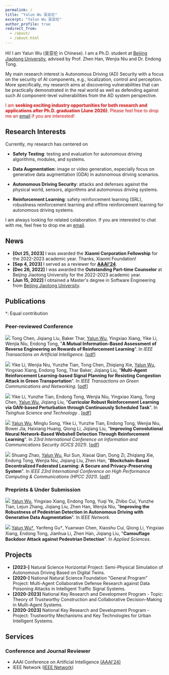 ```yaml
---
permalink: /
title: "Yalun Wu 吴亚伦"
excerpt: "Yalun Wu 吴亚伦"
author_profile: true
redirect_from: 
  - /about/
  - /about.html
---
```


Hi! I am Yalun Wu (吴亚伦 in Chinese). I am a Ph.D. student  at [Beijing Jiaotong University](https://bjtu.edu.cn/), advised by Prof. Zhen Han, Wenjia Niu and Dr. Endong Tong. 

My main research interest is Autonomous Driving (AD) Security with a focus on the security of AI components, e.g., localization, control and perception. More specifically, my research aims at discovering vulnerabilities that can be practically demonstrated in the real world as well as defending against such AI component-level vulnerabilities from the AD system perspective. 

<!--.Prior to my Ph.D. career, I graduated with a M.S. from Beijing Jiaotong University, advised by Dr. [Endong Tong](http://faculty.bjtu.edu.cn/9306/).-->



<span style="color:red;">I am <b>seeking exciting industry opportunities for both research and applications after Ph.D. graduation (June 2026)</b>. Please feel free to drop me an <a href="mailto:wuyalun1@bjtu.edu.cn" target="_blank">email</a> if you are interested!</span>

## Research Interests

Currently, my research has centered on

* **Safety Testing**:  testing and evaluation for autonomous driving algorithms, modules, and systems.

* **Data Augmentation**: image or video generation, especially focus on generative data augmentation (GDA) in autonomous driving scenarios.

* **Autonomous Driving Security**: attacks and defenses against the physical world, sensors, algorithms and automonous driving systems.

* **Reinforcement Learning**: safety reinforcement learning (SRL), robustness reinforcement learning and offline reinforcement learning for autonomous driving systems.

I am always looking for related colaboration. If you are interested to chat with me, feel free to drop me an <a href="mailto:wuyalun1@bjtu.edu.cn" target="_blank">email</a>.

## News

* **[Oct 25, 2023]** I was awarded the **Xiaomi Corporation Fellowship** for the 2022-2023 academic year. Thanks, Xiaomi Foundation!
* **[Sep 4, 2023]** I served as a reviewer for **[AAAI'24](https://aaai.org/aaai-conference/)**.
* **[Dec 26, 2022]** I was awarded the **Outstanding Part-time Counselor** at Beijing Jiaotong University for the 2022-2023 academic year.
* **[Jun 15, 2022]**  I obtained a Master's degree in Software Engineering from [Beijing Jiaotong University](https://bjtu.edu.cn/).



<!-- **Service**: Always open to paper review, talk and organizing opportunities. Feel free to reach out to me if you are interested. -->
<!-- {: .notice--info} -->

<!-- Always open to research interns, cooperation and review opportunities. Feel free to reach out to me if you are interested. My email address is `huangsiteng [at] westlake.edu.cn`.
{: .notice--info} -->

<!-- **Hiring**: We are looking for **postdoctors, research assistants and visiting students for MiLAB in Westlake University** (currently only for Chinese). More information about requirements can be found [here](https://milab.westlake.edu.cn/contact.html), and if you are still in school, being a visiting student is also welcome. Please send email to `mi_lab[AT]westlake.edu.cn` with your CV if you are interested. Specially, if you are interested in my research direction and would like to be my collaborator after coming, please specify in the email and also send a copy to me.
{: .notice--info} -->

## Publications

†: Equal contribution

### Peer-reviewed Conference

<a href="https://doi.org/10.1109/TAI.2022.3190811" target="_blank"><img src="https://img.shields.io/badge/TAI-2023-blue?style=flat-square"></a> Tong Chen, Jiqiang Liu, Baker Thar, <u>Yalun Wu</u>, Yingxiao Xiang, Yike Li, Wenjia Niu, Endong Tong, &quot;**A Mutual Information-Based Assessment of Reverse Engineering on Rewards of Reinforcement Learning**&quot;. In *IEEE Transactions on Artificial Intelligence*. [[pdf](https://doi.org/10.1109/TAI.2022.3190811)]

<a href="https://doi.org/10.1109/TGCN.2022.3162649" target="_blank"><img src="https://img.shields.io/badge/TGCN-2022-blue?style=flat-square"></a> Yike Li, Wenjia Niu, Yunzhe Tian, Tong Chen, Zhiqiang Xie, <u>Yalun Wu</u>, Yingxiao Xiang, Endong Tong, Thar Baker, Jiqiang Liu, &quot;**Multi-Agent Reinforcement Learning-based Signal Planning for Resisting Congestion Attack in Green Transportation**&quot;. In *IEEE Transactions on Green Communications and Networking*. [[pdf](https://doi.org/10.1109/TGCN.2022.3162649)]

<a href="https://doi.org/10.26599/TST.2021.9010076" target="_blank"><img src="https://img.shields.io/badge/TST-2022-blue?style=flat-square"></a> Yike Li, Yunzhe Tian, Endong Tong, Wenjia Niu, Yingxiao Xiang, Tong Chen, <u>Yalun Wu</u>, Jiqiang Liu, &quot;**Curricular Robust Reinforcement Learning via GAN-based Perturbation through Continuously Scheduled Task**&quot;. In *Tsinghua Science and Technology* . [[pdf](https://doi.org/10.26599/TST.2021.9010076)]

<a href="https://link.springer.com/chapter/10.1007/978-3-030-86890-1_21" target="_blank"><img src="https://img.shields.io/badge/ICICS-2021-blue?style=flat-square"></a> <u>Yalun Wu</u>, Minglu Song, Yike Li, Yunzhe Tian, Endong Tong, Wenjia Niu, Bowei Jia, Haixiang Huang, Qiong Li, Jiqiang Liu, &quot;**Improving Convolutional Neural Network-Based Webshell Detection Through Reinforcement Learning**&quot;. In *23rd International Conference on Information and Communications Security (ICICS 2021)*. [[pdf](https://link.springer.com/chapter/10.1007/978-3-030-86890-1_21)]

<a href="https://doi.org/10.1109/HPCC-DSS-SmartCity-DependSys53884.2021.00150" target="_blank"><img src="https://img.shields.io/badge/HPCC-2021-blue?style=flat-square"></a> Shuang Zhao, <u>Yalun Wu</u>, Rui Sun, Xiaoai Qian, Dong Zi, Zhiqiang Xie, Endong Tong, Wenjia Niu, Jiqiang Liu, Zhen Han, &quot;**Blockchain-Based Decentralized Federated Learning: A Secure and Privacy-Preserving System**&quot;. In *IEEE 23rd International Conference on High Performance Computing & Communications (HPCC 2021)*. [[pdf](https://doi.org/10.1109/HPCC-DSS-SmartCity-DependSys53884.2021.00150)]



### Preprints & Under Submission

<a href="https://allenpandas.github.io" target="_blank"><img src="https://img.shields.io/badge/IEEE Network-2023-red?style=flat-square"></a> <u>Yalun Wu</u>, Yingxiao Xiang, Endong Tong, Yuqi Ye, Zhibo Cui, Yunzhe Tian, Lejun Zhang, Jiqiang Liu, Zhen Han, Wenjia Niu, &quot;**Improving the Robustness of Pedestrian Detection in Autonomous Driving with Generative Data Augmentation**&quot;. In *IEEE Network*.

<a href="https://allenpandas.github.io" target="_blank"><img src="https://img.shields.io/badge/Applied Sciences-2023-red?style=flat-square"></a> <u>Yalun Wu†</u>, Yanfeng Gu†, Yuanwan Chen, Xiaoshu Cui, Qiong Li, Yingxiao Xiang, Endong Tong, Jianhua Li, Zhen Han, Jiqiang Liu, &quot;**Camouﬂage Backdoor Attack against Pedestrian Detection**&quot;. In *Applied Sciences*.

## Projects

- **[2023-]** Natural Science Horizontal Project: Semi-Physical Simulation of Autonomous Driving Based on Digital Twins.
- **[2020-]** National Natural Science Foundation "General Program" Project: Multi-Agent Collaborative Defense Research against Data Poisoning Attacks in Intelligent Traffic Signal Systems.
- **[2020-2023]** National Key Research and Development Program - Topic: Theory of Trustworthy Construction and Collaborative Decision-Making in Multi-Agent Systems.
- **[2020-2023]** National Key Research and Development Program - Project: Trustworthy Mechanisms and Key Technologies for Urban Intelligent Systems.

## Services

### Conference and Journal Reviewer

* AAAI Conference on Artificial Intelligence [(AAAI'24)](https://aaai.org/conference/aaai/)
* IEEE Network ([IEEE Network](https://ieeexplore.ieee.org/xpl/RecentIssue.jsp?punumber=65))
